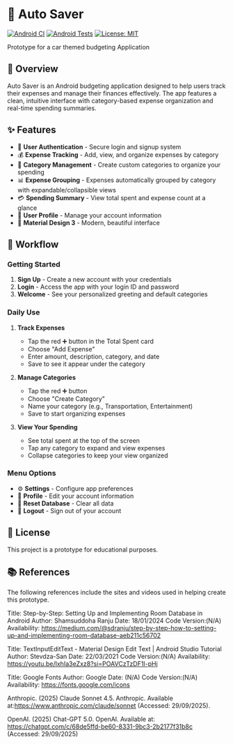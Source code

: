 # 🚗 Auto Saver

[![Android CI](https://github.com/Calebnathan/Auto_Saver/actions/workflows/android-ci.yml/badge.svg)](https://github.com/Calebnathan/Auto_Saver/actions/workflows/android-ci.yml)
[![Android Tests](https://github.com/Calebnathan/Auto_Saver/actions/workflows/android-tests.yml/badge.svg)](https://github.com/Calebnathan/Auto_Saver/actions/workflows/android-tests.yml)
[![License: MIT](https://img.shields.io/badge/License-MIT-blue.svg)](LICENSE)

Prototype for a car themed budgeting Application

## 📱 Overview
Auto Saver is an Android budgeting application designed to help users track their expenses and manage their finances effectively. The app features a clean, intuitive interface with category-based expense organization and real-time spending summaries.

## ✨ Features
- 🔐 **User Authentication** - Secure login and signup system
- 💰 **Expense Tracking** - Add, view, and organize expenses by category
- 📂 **Category Management** - Create custom categories to organize your spending
- 📊 **Expense Grouping** - Expenses automatically grouped by category with expandable/collapsible views
- 💳 **Spending Summary** - View total spent and expense count at a glance
- 👤 **User Profile** - Manage your account information
- 🎨 **Material Design 3** - Modern, beautiful interface

## 🔄 Workflow

### Getting Started
1. **Sign Up** - Create a new account with your credentials
2. **Login** - Access the app with your login ID and password
3. **Welcome** - See your personalized greeting and default categories

### Daily Use
1. **Track Expenses** 
   - Tap the red ➕ button in the Total Spent card
   - Choose "Add Expense"
   - Enter amount, description, category, and date
   - Save to see it appear under the category

2. **Manage Categories**
   - Tap the red ➕ button
   - Choose "Create Category"
   - Name your category (e.g., Transportation, Entertainment)
   - Save to start organizing expenses

3. **View Your Spending**
   - See total spent at the top of the screen
   - Tap any category to expand and view expenses
   - Collapse categories to keep your view organized

### Menu Options
- ⚙️ **Settings** - Configure app preferences
- 👤 **Profile** - Edit your account information  
- 🔄 **Reset Database** - Clear all data
- 🚪 **Logout** - Sign out of your account

## 📄 License
This project is a prototype for educational purposes.

## 📚 References 

The following references include the sites and videos used in helping create this prototype.

Title: Step-by-Step: Setting Up and Implementing Room Database in Android
Author: Shamsuddoha Ranju
Date: 18/01/2024 
Code Version:(N/A)
Availability: https://medium.com/@sdranju/step-by-step-how-to-setting-up-and-implementing-room-database-aeb211c56702

Title: TextInputEditText - Material Design Edit Text | Android Studio Tutorial
Author: Stevdza-San
Date:  22/03/2021
Code Version:(N/A)
Availability: https://youtu.be/IxhIa3eZxz8?si=POAVCzTzDF1I-pHj

Title: Google Fonts
Author: Google
Date:  (N/A)
Code Version:(N/A)
Availability: https://fonts.google.com/icons

Anthropic. (2025) Claude Sonnet 4.5. Anthropic. Available at:https://www.anthropic.com/claude/sonnet (Accessed: 29/09/2025).

OpenAI. (2025) Chat-GPT 5.0. OpenAI. Available at: https://chatgpt.com/c/68de5ffd-be60-8331-9bc3-2b2177f31b8c (Accessed: 29/09/2025)
